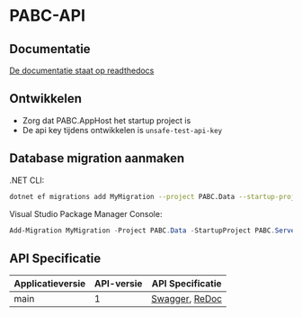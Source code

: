 # PABC-API

## Documentatie
[De documentatie staat op readthedocs](https://pabc-api.readthedocs.io/)

## Ontwikkelen
- Zorg dat PABC.AppHost het startup project is
- De api key tijdens ontwikkelen is `unsafe-test-api-key`

## Database migration aanmaken
.NET CLI:
```bash
dotnet ef migrations add MyMigration --project PABC.Data --startup-project PABC.Server
```
Visual Studio Package Manager Console:
```powershell
Add-Migration MyMigration -Project PABC.Data -StartupProject PABC.Server
```

## API Specificatie


| Applicatieversie | API-versie | API Specificatie |
|------------------|------------------|------------------|
| main | 1 | [Swagger](https://petstore.swagger.io/?url=https://raw.githubusercontent.com/PodiumD-Autorisatie-Beheer-Component/PABC-API/refs/heads/main/PABC.Server/PABC.Server.json), [ReDoc](https://redocly.github.io/redoc/?url=https://raw.githubusercontent.com/PodiumD-Autorisatie-Beheer-Component/PABC-API/refs/heads/main/PABC.Server/PABC.Server.json) |
